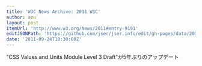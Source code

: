 ```yaml
---
title: 'W3C News Archive: 2011 W3C'
author: azu
layout: post
itemUrl: 'http://www.w3.org/News/2011#entry-9191'
editJSONPath: 'https://github.com/jser/jser.info/edit/gh-pages/data/2011/09/index.json'
date: '2011-09-24T10:30:00Z'
---
```

&quot;CSS Values and Units Module Level 3 Draft&quot;が5年ぶりのアップデート
